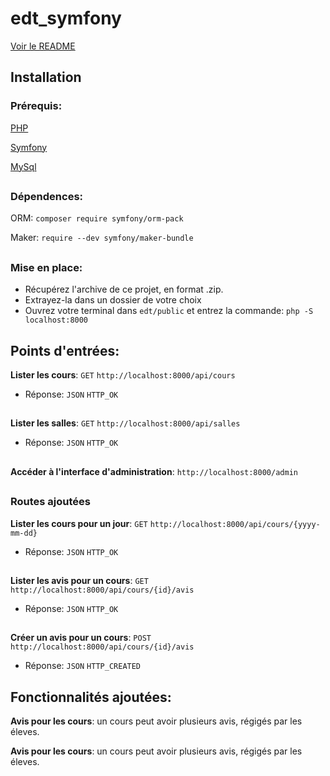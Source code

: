 # edt_symfony

[Voir le README](https://github.com/TanguyKerdevez/edt_symfony)

## Installation

### Prérequis: 

[PHP](https://www.php.net/manual/fr/install.php)

[Symfony](https://symfony.com/doc/current/setup.html)

[MySql](https://dev.mysql.com/downloads/installer)
##
### Dépendences:

ORM: ```composer require symfony/orm-pack```

Maker: ```require --dev symfony/maker-bundle```
##
### Mise en place:

- Récupérez l'archive de ce projet, en format .zip.
- Extrayez-la dans un dossier de votre choix
- Ouvrez votre terminal dans ```edt/public``` et entrez la commande: ```php -S localhost:8000```
##
## Points d'entrées:

**Lister les cours**: ```GET``` ```http://localhost:8000/api/cours```
- Réponse: ```JSON``` ```HTTP_OK```
##
**Lister les salles**: ```GET``` ```http://localhost:8000/api/salles``` 
- Réponse: ```JSON``` ```HTTP_OK```
##
**Accéder à l'interface d'administration**: ```http://localhost:8000/admin```
##
### Routes ajoutées

**Lister les cours pour un jour**: ```GET``` ```http://localhost:8000/api/cours/{yyyy-mm-dd}``` 
- Réponse: ```JSON``` ```HTTP_OK```
##
**Lister les avis pour un cours**: ```GET``` ```http://localhost:8000/api/cours/{id}/avis``` 
- Réponse: ```JSON``` ```HTTP_OK```
##
**Créer un avis pour un cours**: ```POST``` ```http://localhost:8000/api/cours/{id}/avis``` 
- Réponse: ```JSON``` ```HTTP_CREATED```
##
## Fonctionnalités ajoutées:

**Avis pour les cours**: un cours peut avoir plusieurs avis, régigés par les éleves.

**Avis pour les cours**: un cours peut avoir plusieurs avis, régigés par les éleves.
